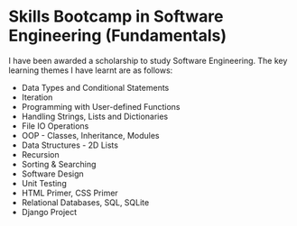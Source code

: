 # Skills Bootcamp in Software Engineering (Fundamentals)

I have been awarded a scholarship to study Software Engineering. The key learning themes I have learnt are as follows:
* Data Types and Conditional Statements
* Iteration
* Programming with User-defined Functions
* Handling Strings, Lists and Dictionaries
* File IO Operations
* OOP - Classes, Inheritance, Modules
* Data Structures - 2D Lists
* Recursion
* Sorting & Searching
* Software Design
* Unit Testing
* HTML Primer, CSS Primer
* Relational Databases, SQL, SQLite
* Django Project
